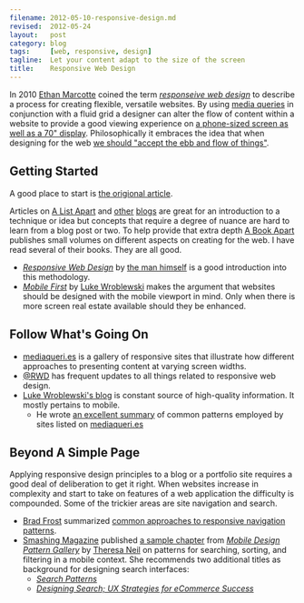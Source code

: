```yaml
---
filename: 2012-05-10-responsive-design.md
revised:  2012-05-24
layout:   post
category: blog
tags:     [web, responsive, design]
tagline:  Let your content adapt to the size of the screen
title:    Responsive Web Design
---
```


In 2010 [Ethan Marcotte][1] coined the term _[responseive web design][2]_ to
describe a process for creating flexible, versatile websites. By using [media
queries][3] in conjunction with a fluid grid a designer can alter the flow of
content within a website to provide a good viewing experience on [a phone-sized
screen as well as a 70" display][4]. Philosophically it embraces the idea
that when designing for the web [we should "accept the ebb and flow of
things"][5].

## Getting Started

A good place to start is [the origional article][6].

Articles on [A List Apart][7] and [other][8] [blogs][9] are great for an introduction to
a technique or idea but concepts that require a degree of nuance are hard to
learn from a blog post or two. To help provide that extra depth [A Book
Apart][10] publishes small volumes on different aspects on creating for the web.
I have read several of their books. They are all good.

 - _[Responsive Web Design][11]_ by [the man himself][1] is a good introduction
   into this methodology.
 - _[Mobile First][12]_ by [Luke Wroblewski][13] makes the argument that
   websites should be designed with the mobile viewport in mind. Only when there
   is more screen real estate available should they be enhanced.

## Follow What's Going On

 - [mediaqueri.es][14] is a gallery of responsive sites that illustrate how
   different approaches to presenting content at varying screen widths.
 - [@RWD][15] has frequent updates to all things related to responsive web
   design.
 - [Luke Wroblewski's blog][16] is constant source of high-quality information.
   It mostly pertains to mobile.
   - He wrote [an excellent summary][17] of common patterns employed by sites
     listed on [mediaqueri.es][14]

## Beyond A Simple Page

Applying responsive design principles to a blog or a portfolio site requires a
good deal of deliberation to get it right. When websites increase in complexity
and start to take on features of a web application the difficulty is compounded.
Some of the trickier areas are site navigation and search.

 - [Brad Frost][18] summarized [common approaches to responsive navigation
   patterns][19].
 - [Smashing Magazine][8] published [a sample chapter][20] from _[Mobile Design
   Pattern Gallery][21]_ by [Theresa Neil][22] on patterns for searching,
   sorting, and filtering in a mobile context. She recommends two additional
   titles as background for designing search interfaces:
   - _[Search Patterns][23]_
   - _[Designing Search; UX Strategies for eCommerce Success][24]_

[1]:  https://twitter.com/beep
[2]:  http://en.wikipedia.org/wiki/Responsive_Web_Design
[3]:  https://developer.mozilla.org/en/CSS/Media_queries
[4]:  http://weedygarden.net/2012/05/a-case-for-ress/
[5]:  http://www.alistapart.com/articles/dao/
[6]:  http://www.alistapart.com/articles/responsive-web-design/
[7]:  http://www.alistapart.com/
[8]:  http://smashingmagazine.com/
[9]:  http://css-tricks.com/
[10]: http://www.abookapart.com
[11]: http://www.abookapart.com/products/responsive-web-design
[12]: http://www.abookapart.com/products/mobile-first
[13]: http://www.lukew.com/
[14]: http://mediaqueri.es/
[15]: https://twitter.com/rwd
[16]: http://www.lukew.com/ff/
[17]: http://www.lukew.com/ff/entry.asp?1514
[18]: http://bradfrostweb.com/
[19]: http://bradfrostweb.com/blog/web/responsive-nav-patterns/
[20]: http://uxdesign.smashingmagazine.com/2012/04/10/ui-patterns-for-mobile-apps-search-sort-filter/
[21]: http://www.mobiledesignpatterngallery.com/
[22]: http://www.theresaneil.com/
[23]: http://searchpatterns.org/
[24]: http://www.scribd.com/doc/59490696/Designing-Search-UX-Strategies-for-eCommerce-Success
